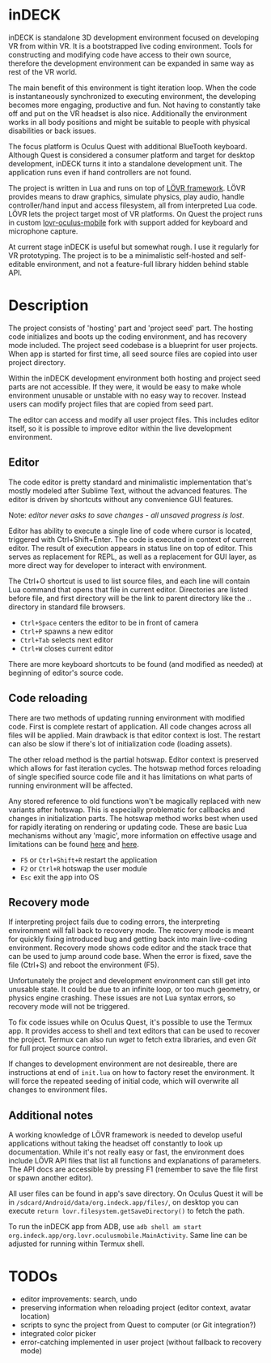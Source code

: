 # inDECK

inDECK is standalone 3D development environment focused on developing VR from within VR. It is a bootstrapped live coding environment. Tools for constructing and modifying code have access to their own source, therefore the development environment can be expanded in same way as rest of the VR world.

The main benefit of this environment is tight iteration loop. When the code is instantaneously synchronized to executing environment, the developing becomes more engaging, productive and fun. Not having to constantly take off and put on the VR headset is also nice. Additionally the environment works in all body positions and might be suitable to people with physical disabilities or back issues.

The focus platform is Oculus Quest with additional BlueTooth keyboard. Although Quest is considered a consumer platform and target for desktop development, inDECK turns it into a standalone development unit. The application runs even if hand controllers are not found.

The project is written in Lua and runs on top of [LÖVR framework](https://lovr.org/). LÖVR provides means to draw graphics, simulate physics, play audio, handle controller/hand input and access filesystem, all from interpreted Lua code. LÖVR lets the project target most of VR platforms. On Quest the project runs in custom [lovr-oculus-mobile](https://github.com/jmiskovic/lovr-oculus-mobile) fork with support added for keyboard and microphone capture.

At current stage inDECK is useful but somewhat rough. I use it regularly for VR prototyping. The project is to be a minimalistic self-hosted and self-editable environment, and not a feature-full library hidden behind stable API.

# Description

The project consists of 'hosting' part and 'project seed' part. The hosting code initializes and boots up the coding environment, and has recovery mode included. The project seed codebase is a blueprint for user projects. When app is started for first time, all seed source files are copied into user project directory.

Within the inDECK development environment both hosting and project seed parts are not accessible. If they were, it would be easy to make whole environment unusable or unstable with no easy way to recover. Instead users can modify project files that are copied from seed part.

The editor can access and modify all user project files. This includes editor itself, so it is possible to improve editor within the live development environment.

## Editor

The code editor is pretty standard and minimalistic implementation that's mostly modeled after Sublime Text, without the advanced features. The editor is driven by shortcuts without any convenience GUI features.

Note: *editor never asks to save changes - all unsaved progress is lost*.

Editor has ability to execute a single line of code where cursor is located, triggered with Ctrl+Shift+Enter. The code is executed in context of current editor. The result of execution appears in status line on top of editor. This serves as replacement for REPL, as well as a replacement for GUI layer, as more direct way for developer to interact with environment.

The Ctrl+O shortcut is used to list source files, and each line will contain Lua command that opens that file in current editor. Directories are listed before file, and first directory will be the link to parent directory like the .. directory in standard file browsers.

* `Ctrl+Space` centers the editor to be in front of camera
* `Ctrl+P` spawns a new editor 
* `Ctrl+Tab` selects next editor
* `Ctrl+W` closes current editor

There are more keyboard shortcuts to be found (and modified as needed) at beginning of editor's source code.

## Code reloading

There are two methods of updating running environment with modified code. First is complete restart of application. All code changes across all files will be applied. Main drawback is that editor context is lost. The restart can also be slow if there's lot of initialization code (loading assets).

The other reload method is the partial hotswap. Editor context is preserved which allows for fast iteration cycles. The hotswap method forces reloading of single specified source code file and it has limitations on what parts of running environment will be affected.

Any stored reference to old functions won't be magically replaced with new variants after hotswap. This is especially problematic for callbacks and changes in initialization parts. The hotswap method works best when used for rapidly iterating on rendering or updating code. These are basic Lua mechanisms without any 'magic', more information on effective usage and limitations can be found [here](https://defold.com/manuals/modules/#hot-reloading-modules) and [here](https://defold.com/manuals/hot-reload/#reloading-scripts).

* `F5` or `Ctrl+Shift+R` restart the application
* `F2` or `Ctrl+R` hotswap the user module
* `Esc` exit the app into OS

## Recovery mode

If interpreting project fails due to coding errors, the interpreting environment will fall back to recovery mode. The recovery mode is meant for quickly fixing introduced bug and getting back into main live-coding environment. Recovery mode shows code editor and the stack trace that can be used to jump around code base. When the error is fixed, save the file (Ctrl+S) and reboot the environment (F5).

Unfortunately the project and development environment can still get into unusable state. It could be due to an infinite loop, or too much geometry, or physics engine crashing. These issues are not Lua syntax errors, so recovery mode will not be triggered.

To fix code issues while on Oculus Quest, it's possible to use the Termux app. It provides access to shell and text editors that can be used to recover the project. Termux can also run *wget* to fetch extra libraries, and even *Git* for full project source control.

If changes to development environment are not desireable, there are instructions at end of `init.lua` on how to factory reset the environment. It will force the repeated seeding of initial code, which will overwrite all changes to environment files.


## Additional notes

A working knowledge of LÖVR framework is needed to develop useful applications without taking the headset off constantly to look up documentation. While it's not really easy or fast, the environment does include LÖVR API files that list all functions and explanations of parameters. The API docs are accessible by pressing F1 (remember to save the file first or spawn another editor).

All user files can be found in app's save directory. On Oculus Quest it will be in `/sdcard/Android/data/org.indeck.app/files/`, on desktop you can execute `return lovr.filesystem.getSaveDirectory()` to fetch the path.


To run the inDECK app from ADB, use `adb shell am start org.indeck.app/org.lovr.oculusmobile.MainActivity`. Same line can be adjusted for running within Termux shell.

# TODOs

* editor improvements: search, undo
* preserving information when reloading project (editor context, avatar location)
* scripts to sync the project from Quest to computer (or Git integration?)
* integrated color picker
* error-catching implemented in user project (without fallback to recovery mode)
